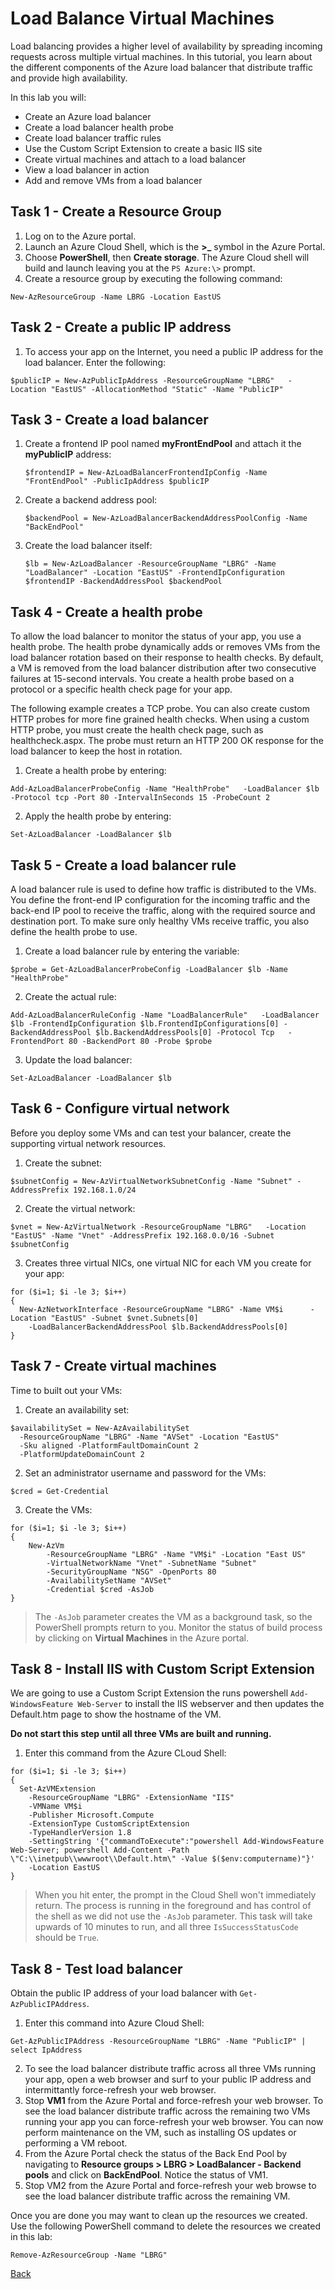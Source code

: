 # Load Balance Virtual Machines 

Load balancing provides a higher level of availability by spreading incoming requests across multiple virtual machines. In this tutorial, you learn about the different components of the Azure load balancer that distribute traffic and provide high availability.

In this lab you will:

* Create an Azure load balancer
* Create a load balancer health probe
* Create load balancer traffic rules
* Use the Custom Script Extension to create a basic IIS site
* Create virtual machines and attach to a load balancer
* View a load balancer in action
* Add and remove VMs from a load balancer

## Task 1 - Create a Resource Group

1. Log on to the Azure portal.
2. Launch an Azure Cloud Shell, which is the **>_** symbol in the Azure Portal.
3. Choose **PowerShell**, then **Create storage**.  The Azure Cloud shell will build and launch leaving you at the `PS Azure:\>` prompt.
4. Create a resource group by executing the following command:

  ```
  New-AzResourceGroup -Name LBRG -Location EastUS
  ```

## Task 2 - Create a public IP address

1. To access your app on the Internet, you need a public IP address for the load balancer.  Enter the following:

  ```
  $publicIP = New-AzPublicIpAddress -ResourceGroupName "LBRG"   -Location "EastUS" -AllocationMethod "Static" -Name "PublicIP"
  ```

## Task 3 - Create a load balancer
1. Create a frontend IP pool named **myFrontEndPool** and attach it  the **myPublicIP** address:

    ```
    $frontendIP = New-AzLoadBalancerFrontendIpConfig -Name "FrontEndPool" -PublicIpAddress $publicIP
    ```

2. Create a backend address pool:

    ```
    $backendPool = New-AzLoadBalancerBackendAddressPoolConfig -Name "BackEndPool"
    ```

3. Create the load balancer itself:

    ```
    $lb = New-AzLoadBalancer -ResourceGroupName "LBRG" -Name "LoadBalancer" -Location "EastUS" -FrontendIpConfiguration $frontendIP -BackendAddressPool $backendPool
    ```

## Task 4 - Create a health probe

To allow the load balancer to monitor the status of your app, you use a health probe. The health probe dynamically adds or removes VMs from the load balancer rotation based on their response to health checks. By default, a VM is removed from the load balancer distribution after two consecutive failures at 15-second intervals. You create a health probe based on a protocol or a specific health check page for your app.

The following example creates a TCP probe. You can also create custom HTTP probes for more fine grained health checks. When using a custom HTTP probe, you must create the health check page, such as healthcheck.aspx. The probe must return an HTTP 200 OK response for the load balancer to keep the host in rotation.

1. Create a health probe by entering:

  ```
  Add-AzLoadBalancerProbeConfig -Name "HealthProbe"   -LoadBalancer $lb -Protocol tcp -Port 80 -IntervalInSeconds 15 -ProbeCount 2
  ```

2. Apply the health probe by entering:
    
  ```
  Set-AzLoadBalancer -LoadBalancer $lb
  ```

## Task 5 - Create a load balancer rule

A load balancer rule is used to define how traffic is distributed to the VMs. You define the front-end IP configuration for the incoming traffic and the back-end IP pool to receive the traffic, along with the required source and destination port. To make sure only healthy VMs receive traffic, you also define the health probe to use.

1. Create a load balancer rule by entering the variable:

  ```
  $probe = Get-AzLoadBalancerProbeConfig -LoadBalancer $lb -Name "HealthProbe"
  ```

2. Create the actual rule:

  ```
  Add-AzLoadBalancerRuleConfig -Name "LoadBalancerRule"   -LoadBalancer $lb -FrontendIpConfiguration $lb.FrontendIpConfigurations[0] -BackendAddressPool $lb.BackendAddressPools[0] -Protocol Tcp   -FrontendPort 80 -BackendPort 80 -Probe $probe
  ```

3. Update the load balancer:

  ```
  Set-AzLoadBalancer -LoadBalancer $lb
  ```

## Task 6 - Configure virtual network

Before you deploy some VMs and can test your balancer, create the supporting virtual network resources.

1. Create the subnet:

  ```
  $subnetConfig = New-AzVirtualNetworkSubnetConfig -Name "Subnet" -AddressPrefix 192.168.1.0/24
  ```

2. Create the virtual network:

  ```
  $vnet = New-AzVirtualNetwork -ResourceGroupName "LBRG"   -Location "EastUS" -Name "Vnet" -AddressPrefix 192.168.0.0/16 -Subnet $subnetConfig
  ```

3. Creates three virtual NICs, one virtual NIC for each VM you create for your app:

  ```
  for ($i=1; $i -le 3; $i++)
  {
    New-AzNetworkInterface -ResourceGroupName "LBRG" -Name VM$i      -Location "EastUS" -Subnet $vnet.Subnets[0] 
      -LoadBalancerBackendAddressPool $lb.BackendAddressPools[0]
  }
  ```

## Task 7 - Create virtual machines

Time to built out  your VMs:

1. Create an availability set:

  ```
  $availabilitySet = New-AzAvailabilitySet 
    -ResourceGroupName "LBRG" -Name "AVSet" -Location "EastUS" 
    -Sku aligned -PlatformFaultDomainCount 2 
    -PlatformUpdateDomainCount 2
  ```

2. Set an administrator username and password for the VMs:

  ```
  $cred = Get-Credential
  ```


3. Create the VMs:

  ```
  for ($i=1; $i -le 3; $i++)
  {
      New-AzVm 
          -ResourceGroupName "LBRG" -Name "VM$i" -Location "East US" 
          -VirtualNetworkName "Vnet" -SubnetName "Subnet" 
          -SecurityGroupName "NSG" -OpenPorts 80 
          -AvailabilitySetName "AVSet" 
          -Credential $cred -AsJob
  }
  ```

  > The `-AsJob` parameter creates the VM as a background task, so the PowerShell prompts return to you. Monitor the status of build process by clicking on **Virtual Machines** in the Azure portal.

## Task 8 - Install IIS with Custom Script Extension

We are going to use a Custom Script Extension the runs powershell `Add-WindowsFeature Web-Server` to install the IIS webserver and then updates the Default.htm page to show the hostname of the VM.  

**Do not start this step until all three VMs are built and running.**

1. Enter this command from the Azure CLoud Shell:

  ```
  for ($i=1; $i -le 3; $i++)
  {
    Set-AzVMExtension 
      -ResourceGroupName "LBRG" -ExtensionName "IIS" 
      -VMName VM$i 
      -Publisher Microsoft.Compute 
      -ExtensionType CustomScriptExtension 
      -TypeHandlerVersion 1.8 
      -SettingString '{"commandToExecute":"powershell Add-WindowsFeature Web-Server; powershell Add-Content -Path \"C:\\inetpub\\wwwroot\\Default.htm\" -Value $($env:computername)"}' 
      -Location EastUS
  }
  ```

  > When you hit enter, the prompt in the Cloud Shell won't immediately return.  The process is running in the foreground and has control of the shell as we did not use the `-AsJob` parameter.  This task will take upwards of 10 minutes to run, and all three `IsSuccessStatusCode` should be `True`.

## Task 8 - Test load balancer

Obtain the public IP address of your load balancer with `Get-AzPublicIPAddress`. 

1. Enter this command into Azure Cloud Shell:

  ```
  Get-AzPublicIPAddress -ResourceGroupName "LBRG" -Name "PublicIP" | select IpAddress
  ```

2. To see the load balancer distribute traffic across all three VMs running your app, open a web browser and surf to your public IP address and intermittantly force-refresh your web browser.
3. Stop **VM1** from the Azure Portal and force-refresh your web browser. To see the load balancer distribute traffic across the remaining two VMs running your app you can force-refresh your web browser. You can now perform maintenance on the VM, such as installing OS updates or performing a VM reboot.
4. From the Azure Portal check the status of the Back End Pool by navigating to **Resource groups > LBRG > LoadBalancer - Backend pools** and click on  **BackEndPool**. Notice the status of VM1.
5. Stop VM2 from the Azure Portal and force-refresh your web browse to see the load balancer distribute traffic across the remaining VM.

  Once you are done you may want to clean up the resources we created.  Use the following PowerShell command to delete the resources we created in this lab:

  ```
  Remove-AzResourceGroup -Name "LBRG"
  ```


[Back](index.md)